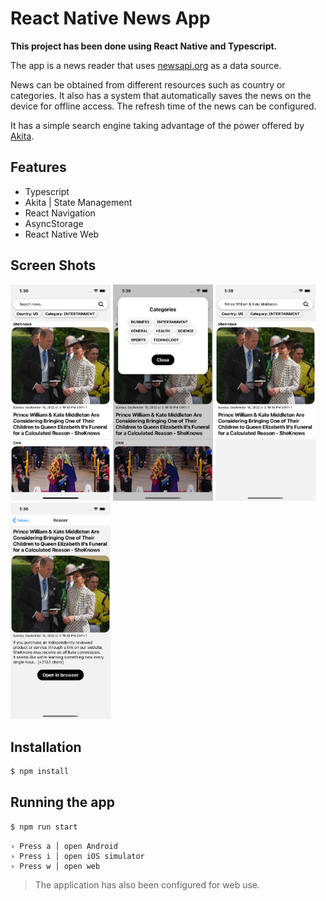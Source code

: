 # React Native News App

**This project has been done using React Native and Typescript.** 

The app is a news reader that uses [newsapi.org](https://newsapi.org/) as a data source.

News can be obtained from different resources such as country or categories. It also has a system that automatically saves the news on the device for offline access. The refresh time of the news can be configured.

It has a simple search engine taking advantage of the power offered by [Akita](https://opensource.salesforce.com/akita/).

## Features 

 - Typescript
 - Akita | State Management 
 - React Navigation
 - AsyncStorage
 - React Native Web


## Screen Shots
<p float="left">
  <img src="https://github.com/Daftlive/news/blob/develop/screenshots/Simulator%20Screen%20Shot%20-%20iPhone%2013%20-%202022-09-18%20at%2017.36.21.png?raw=true" width="160" />
  <img src="https://github.com/Daftlive/news/blob/develop/screenshots/Simulator%20Screen%20Shot%20-%20iPhone%2013%20-%202022-09-18%20at%2017.36.35.png?raw=true" width="160" />
  <img src="https://github.com/Daftlive/news/blob/develop/screenshots/Simulator%20Screen%20Shot%20-%20iPhone%2013%20-%202022-09-18%20at%2017.38.00.png?raw=true" width="160" />
  <img src="https://github.com/Daftlive/news/blob/develop/screenshots/Simulator%20Screen%20Shot%20-%20iPhone%2013%20-%202022-09-18%20at%2017.36.44.png?raw=true" width="160" /> 
</p>

## Installation
```bash
$ npm install
```

## Running the app

```bash
$ npm run start
```

````
› Press a │ open Android
› Press i │ open iOS simulator
› Press w │ open web
````

> The application has also been configured for web use.

